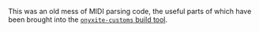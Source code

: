 This was an old mess of MIDI parsing code, the useful parts of which have been brought into the
[`onyxite-customs` build tool](https://github.com/mtolly/onyxite-customs/tree/master/build).
